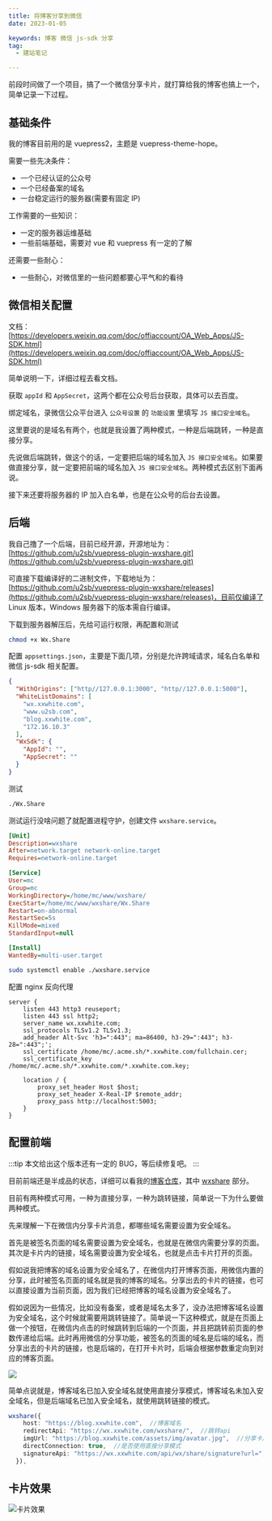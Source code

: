 ```yaml
---
title: 将博客分享到微信
date: 2023-01-05

keywords: 博客 微信 js-sdk 分享
tag:
  - 建站笔记

---
```


前段时间做了一个项目，搞了一个微信分享卡片，就打算给我的博客也搞上一个，简单记录一下过程。

<!-- more -->

## 基础条件

我的博客目前用的是 vuepress2，主题是 vuepress-theme-hope。

需要一些先决条件：

- 一个已经认证的公众号
- 一个已经备案的域名
- 一台稳定运行的服务器(需要有固定 IP)

工作需要的一些知识：

- 一定的服务器运维基础
- 一些前端基础，需要对 vue 和 vuepress 有一定的了解

还需要一些耐心：

- 一些耐心，对微信里的一些问题都要心平气和的看待

## 微信相关配置

文档：[https://developers.weixin.qq.com/doc/offiaccount/OA_Web_Apps/JS-SDK.html](https://developers.weixin.qq.com/doc/offiaccount/OA_Web_Apps/JS-SDK.html)

简单说明一下，详细过程去看文档。

获取 `appId` 和 `AppSecret`，这两个都在公众号后台获取，具体可以去百度。

绑定域名，录微信公众平台进入 `公众号设置` 的 `功能设置` 里填写 `JS 接口安全域名`。

这里要说的是域名有两个，也就是我设置了两种模式，一种是后端跳转，一种是直接分享。

先说做后端跳转，做这个的话，一定要把后端的域名加入 `JS 接口安全域名`。如果要做直接分享，就一定要把前端的域名加入 `JS 接口安全域名`。两种模式去区别下面再说。

接下来还要将服务器的 IP 加入白名单，也是在公众号的后台去设置。

## 后端

我自己撸了一个后端，目前已经开源，开源地址为：[https://github.com/u2sb/vuepress-plugin-wxshare.git](https://github.com/u2sb/vuepress-plugin-wxshare.git)

可直接下载编译好的二进制文件，下载地址为：[https://github.com/u2sb/vuepress-plugin-wxshare/releases](https://github.com/u2sb/vuepress-plugin-wxshare/releases)，目前仅编译了 Linux 版本，Windows 服务器下的版本需自行编译。

下载到服务器解压后，先给可运行权限，再配置和测试

```sh
chmod +x Wx.Share
```

配置 `appsettings.json`，主要是下面几项，分别是允许跨域请求，域名白名单和微信 js-sdk 相关配置。

```json
{
  "WithOrigins": ["http//127.0.0.1:3000", "http//127.0.0.1:5000"],
  "WhiteListDomains": [
    "wx.xxwhite.com",
    "www.u2sb.com",
    "blog.xxwhite.com",
    "172.16.10.3"
  ],
  "WxSdk": {
    "AppId": "",
    "AppSecret": ""
  }
}
```

测试

```sh
./Wx.Share
```

测试运行没啥问题了就配置进程守护，创建文件 `wxshare.service`。

```ini
[Unit]
Description=wxshare
After=network.target network-online.target
Requires=network-online.target

[Service]
User=mc
Group=mc
WorkingDirectory=/home/mc/www/wxshare/
ExecStart=/home/mc/www/wxshare/Wx.Share
Restart=on-abnormal
RestartSec=5s
KillMode=mixed
StandardInput=null

[Install]
WantedBy=multi-user.target
```

```sh
sudo systemctl enable ./wxshare.service
```

配置 nginx 反向代理

```nginx
server {
    listen 443 http3 reuseport;
    listen 443 ssl http2;
    server_name wx.xxwhite.com;
    ssl_protocols TLSv1.2 TLSv1.3;
    add_header Alt-Svc 'h3=":443"; ma=86400, h3-29=":443"; h3-28=":443";';
    ssl_certificate /home/mc/.acme.sh/*.xxwhite.com/fullchain.cer;
    ssl_certificate_key /home/mc/.acme.sh/*.xxwhite.com/*.xxwhite.com.key;

    location / {
        proxy_set_header Host $host;
        proxy_set_header X-Real-IP $remote_addr;
        proxy_pass http://localhost:5003;
    }
}
```

## 配置前端

:::tip
本文给出这个版本还有一定的 BUG，等后续修复吧。
:::

目前前端还是半成品的状态，详细可以看我的[博客仓库](https://github.com/MonoLogueChi/blog.xxwhite.com/tree/737e695aabc574f3c996846b5904d1d6f2e38ce1)，其中 [wxshare](https://github.com/MonoLogueChi/blog.xxwhite.com/tree/737e695aabc574f3c996846b5904d1d6f2e38ce1/docs/.vuepress/config/plugins/wxshare) 部分。

目前有两种模式可用，一种为直接分享，一种为跳转链接，简单说一下为什么要做两种模式。

先来理解一下在微信内分享卡片消息，都哪些域名需要设置为安全域名。

首先是被签名页面的域名需要设置为安全域名，也就是在微信内需要分享的页面。其次是卡片内的链接，域名需要设置为安全域名，也就是点击卡片打开的页面。

假如说我把博客的域名设置为安全域名了，在微信内打开博客页面，用微信内置的分享，此时被签名页面的域名就是我的博客的域名。分享出去的卡片的链接，也可以直接设置为当前页面，因为我们已经把博客的域名设置为安全域名了。

假如说因为一些情况，比如没有备案，或者是域名太多了，没办法把博客域名设置为安全域名，这个时候就需要用跳转链接了。简单说一下这种模式，就是在页面上做一个按钮，在微信内点击的时候跳转到后端的一个页面，并且把跳转前页面的参数传递给后端。此时再用微信的分享功能，被签名的页面的域名是后端的域名，而分享出去的卡片的链接，也是后端的，在打开卡片时，后端会根据参数重定向到对应的博客页面。

![](./img/wxshare-diff.jpg)

简单点说就是，博客域名已加入安全域名就使用直接分享模式，博客域名未加入安全域名，但是后端域名已加入安全域名，就使用跳转链接的模式。

```ts
wxshare({
    host: "https://blog.xxwhite.com",  //博客域名
    redirectApi: "https://wx.xxwhite.com/wxshare/",  //跳转api
    imgUrl: "https://blog.xxwhite.com/assets/img/avatar.jpg",  //分享卡片的图片
    directConnection: true,  //是否使用直接分享模式
    signatureApi: "https://wx.xxwhite.com/api/wx/share/signature?url=",  //签名API，仅在使用直接分享模式时使用
  }),
```

## 卡片效果

![卡片效果](./img/wxshare-demo.jpg)
